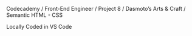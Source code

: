 Codecademy / Front-End Engineer / Project 8 / Dasmoto’s Arts & Craft / Semantic HTML - CSS 

Locally Coded in VS Code
